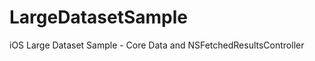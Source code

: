 LargeDatasetSample
==================

iOS Large Dataset Sample - Core Data and NSFetchedResultsController
